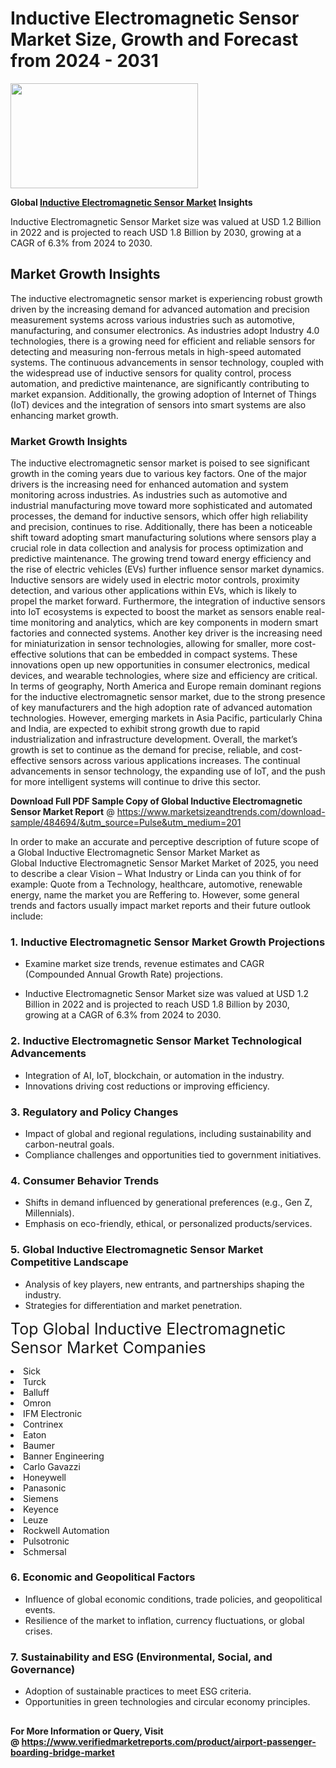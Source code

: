 <H1>Inductive Electromagnetic Sensor Market Size, Growth and Forecast from 2024 - 2031</H1><img class="aligncenter size-medium wp-image-584254" src="https://thirdeyenews.in/wp-content/uploads/2024/09/Global-Market-Research-300x168.jpeg" alt="" width="300" height="168" /><p><strong>Global&nbsp;<a href="https://www.marketsizeandtrends.com/download-sample/484694/&amp;utm_source=Pulse&amp;utm_medium=201">Inductive Electromagnetic Sensor Market</a> Insights</strong></p><p>Inductive Electromagnetic Sensor Market size was valued at USD 1.2 Billion in 2022 and is projected to reach USD 1.8 Billion by 2030, growing at a CAGR of 6.3% from 2024 to 2030.</p><p><h2>Market Growth Insights</h2> The inductive electromagnetic sensor market is experiencing robust growth driven by the increasing demand for advanced automation and precision measurement systems across various industries such as automotive, manufacturing, and consumer electronics. As industries adopt Industry 4.0 technologies, there is a growing need for efficient and reliable sensors for detecting and measuring non-ferrous metals in high-speed automated systems. The continuous advancements in sensor technology, coupled with the widespread use of inductive sensors for quality control, process automation, and predictive maintenance, are significantly contributing to market expansion. Additionally, the growing adoption of Internet of Things (IoT) devices and the integration of sensors into smart systems are also enhancing market growth. <h3>Market Growth Insights</h3> The inductive electromagnetic sensor market is poised to see significant growth in the coming years due to various key factors. One of the major drivers is the increasing need for enhanced automation and system monitoring across industries. As industries such as automotive and industrial manufacturing move toward more sophisticated and automated processes, the demand for inductive sensors, which offer high reliability and precision, continues to rise. Additionally, there has been a noticeable shift toward adopting smart manufacturing solutions where sensors play a crucial role in data collection and analysis for process optimization and predictive maintenance. The growing trend toward energy efficiency and the rise of electric vehicles (EVs) further influence sensor market dynamics. Inductive sensors are widely used in electric motor controls, proximity detection, and various other applications within EVs, which is likely to propel the market forward. Furthermore, the integration of inductive sensors into IoT ecosystems is expected to boost the market as sensors enable real-time monitoring and analytics, which are key components in modern smart factories and connected systems. Another key driver is the increasing need for miniaturization in sensor technologies, allowing for smaller, more cost-effective solutions that can be embedded in compact systems. These innovations open up new opportunities in consumer electronics, medical devices, and wearable technologies, where size and efficiency are critical. In terms of geography, North America and Europe remain dominant regions for the inductive electromagnetic sensor market, due to the strong presence of key manufacturers and the high adoption rate of advanced automation technologies. However, emerging markets in Asia Pacific, particularly China and India, are expected to exhibit strong growth due to rapid industrialization and infrastructure development. Overall, the market’s growth is set to continue as the demand for precise, reliable, and cost-effective sensors across various applications increases. The continual advancements in sensor technology, the expanding use of IoT, and the push for more intelligent systems will continue to drive this sector. </p><p><span class=""><strong>Download Full PDF Sample Copy of Global Inductive Electromagnetic Sensor Market Report</strong> @ <a href="https://www.marketsizeandtrends.com/download-sample/484694/&amp;utm_source=Pulse&amp;utm_medium=201" target="_blank">https://www.marketsizeandtrends.com/download-sample/484694/&amp;utm_source=Pulse&amp;utm_medium=201</a></span></p><p>In order to make an accurate and perceptive description of future scope of a Global&nbsp;Inductive Electromagnetic Sensor Market Market as Global&nbsp;Inductive Electromagnetic Sensor Market Market of 2025, you need to describe a clear Vision &ndash; What Industry or Linda can you think of for example: Quote from a Technology, healthcare, automotive, renewable energy, name the market you are Reffering to. However, some general trends and factors usually impact market reports and their future outlook include:</p><h3>1.&nbsp;<strong>Inductive Electromagnetic Sensor Market Growth Projections</strong></h3><ul><li>Examine market size trends, revenue estimates and CAGR (Compounded Annual Growth Rate) projections.</li><li><p>Inductive Electromagnetic Sensor Market size was valued at USD 1.2 Billion in 2022 and is projected to reach USD 1.8 Billion by 2030, growing at a CAGR of 6.3% from 2024 to 2030.</p></li></ul><h3>2.&nbsp;<strong>Inductive Electromagnetic Sensor Market Technological Advancements</strong></h3><ul><li>Integration of AI, IoT, blockchain, or automation in the industry.</li><li>Innovations driving cost reductions or improving efficiency.</li></ul><h3>3.&nbsp;<strong>Regulatory and Policy Changes</strong></h3><ul><li>Impact of global and regional regulations, including sustainability and carbon-neutral goals.</li><li>Compliance challenges and opportunities tied to government initiatives.</li></ul><h3>4.&nbsp;<strong>Consumer Behavior Trends</strong></h3><ul><li>Shifts in demand influenced by generational preferences (e.g., Gen Z, Millennials).</li><li>Emphasis on eco-friendly, ethical, or personalized products/services.</li></ul><h3>5.&nbsp;<strong>Global Inductive Electromagnetic Sensor Market Competitive Landscape</strong></h3><ul><li>Analysis of key players, new entrants, and partnerships shaping the industry.</li><li>Strategies for differentiation and market penetration.</li></ul><p data-pm-slice="1 1 []"><span style="color: inherit; font-family: inherit; font-size: 25px;">Top Global Inductive Electromagnetic Sensor Market Companies</span></p><div class="" data-test-id=""><p><li>Sick</li><li> Turck</li><li> Balluff</li><li> Omron</li><li> IFM Electronic</li><li> Contrinex</li><li> Eaton</li><li> Baumer</li><li> Banner Engineering</li><li> Carlo Gavazzi</li><li> Honeywell</li><li> Panasonic</li><li> Siemens</li><li> Keyence</li><li> Leuze</li><li> Rockwell Automation</li><li> Pulsotronic</li><li> Schmersal</li></p></div><h3>6.&nbsp;<strong>Economic and Geopolitical Factors</strong></h3><ul><li>Influence of global economic conditions, trade policies, and geopolitical events.</li><li>Resilience of the market to inflation, currency fluctuations, or global crises.</li></ul><h3>7.&nbsp;<strong>Sustainability and ESG (Environmental, Social, and Governance)</strong></h3><ul><li>Adoption of sustainable practices to meet ESG criteria.</li><li>Opportunities in green technologies and circular economy principles.</li></ul><h2><strong style="font-size: 14px;">For More Information or Query, Visit @&nbsp;</strong><a style="background-color: #ffffff; font-size: 14px;" href="https://www.marketsizeandtrends.com/report/inductive-electromagnetic-sensor-market/" target="_blank">https://www.verifiedmarketreports.com/product/airport-passenger-boarding-bridge-market</a></h2>
